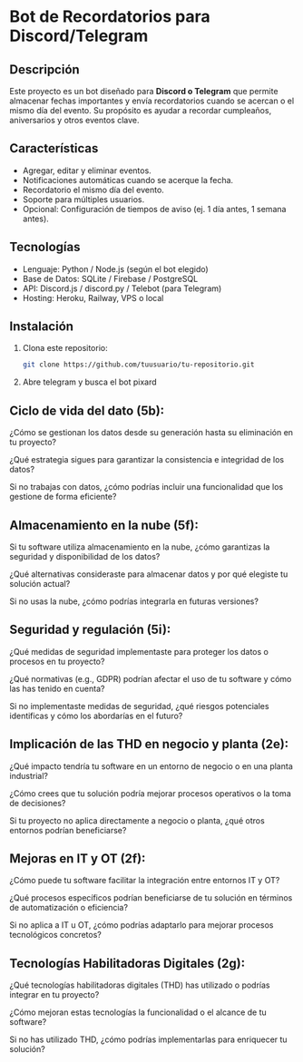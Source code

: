 # Bot de Recordatorios para Discord/Telegram

## Descripción

Este proyecto es un bot diseñado para **Discord o Telegram** que permite almacenar fechas importantes y envía recordatorios cuando se acercan o el mismo día del evento. Su propósito es ayudar a recordar cumpleaños, aniversarios y otros eventos clave.

## Características

- Agregar, editar y eliminar eventos.
- Notificaciones automáticas cuando se acerque la fecha.
- Recordatorio el mismo día del evento.
- Soporte para múltiples usuarios.
- Opcional: Configuración de tiempos de aviso (ej. 1 día antes, 1 semana antes).

## Tecnologías

- Lenguaje: Python / Node.js (según el bot elegido)
- Base de Datos: SQLite / Firebase / PostgreSQL
- API: Discord.js / discord.py / Telebot (para Telegram)
- Hosting: Heroku, Railway, VPS o local

## Instalación

1. Clona este repositorio:
   ```bash
   git clone https://github.com/tuusuario/tu-repositorio.git


2. Abre telegram y busca el bot pixard






## Ciclo de vida del dato (5b):

¿Cómo se gestionan los datos desde su generación hasta su eliminación en tu proyecto?

¿Qué estrategia sigues para garantizar la consistencia e integridad de los datos?

Si no trabajas con datos, ¿cómo podrías incluir una funcionalidad que los gestione de forma eficiente?


## Almacenamiento en la nube (5f):

Si tu software utiliza almacenamiento en la nube, ¿cómo garantizas la seguridad y disponibilidad de los datos?

¿Qué alternativas consideraste para almacenar datos y por qué elegiste tu solución actual?

Si no usas la nube, ¿cómo podrías integrarla en futuras versiones?


## Seguridad y regulación (5i):

¿Qué medidas de seguridad implementaste para proteger los datos o procesos en tu proyecto?

¿Qué normativas (e.g., GDPR) podrían afectar el uso de tu software y cómo las has tenido en cuenta?

Si no implementaste medidas de seguridad, ¿qué riesgos potenciales identificas y cómo los abordarías en el futuro?



## Implicación de las THD en negocio y planta (2e):

¿Qué impacto tendría tu software en un entorno de negocio o en una planta industrial?

¿Cómo crees que tu solución podría mejorar procesos operativos o la toma de decisiones?

Si tu proyecto no aplica directamente a negocio o planta, ¿qué otros entornos podrían beneficiarse?



## Mejoras en IT y OT (2f):

¿Cómo puede tu software facilitar la integración entre entornos IT y OT?

¿Qué procesos específicos podrían beneficiarse de tu solución en términos de automatización o eficiencia?

Si no aplica a IT u OT, ¿cómo podrías adaptarlo para mejorar procesos tecnológicos concretos?


## Tecnologías Habilitadoras Digitales (2g):

¿Qué tecnologías habilitadoras digitales (THD) has utilizado o podrías integrar en tu proyecto?

¿Cómo mejoran estas tecnologías la funcionalidad o el alcance de tu software?

Si no has utilizado THD, ¿cómo podrías implementarlas para enriquecer tu solución?



